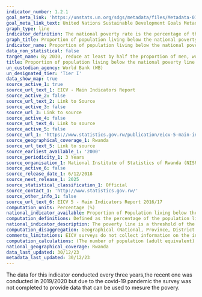 ```yaml
---
indicator_number: 1.2.1
goal_meta_link: 'https://unstats.un.org/sdgs/metadata/files/Metadata-01-02-01.pdf'
goal_meta_link_text: United Nations Sustainable Development Goals Metadata (pdf 894kB)
graph_type: line
indicator_definition: The national poverty rate is the percentage of the total population living below the national poverty line. The rural poverty rate is the percentage of the rural population living below the national poverty line (or in cases where a separate, rural poverty line is used, the rural poverty line). Urban poverty rate is the percentage of the urban population living below the national poverty line (or in cases where a separate, urban poverty line is used, the urban poverty line).  
graph_title: Proportion of population living below the national poverty line
indicator_name: Proportion of population living below the national poverty line, by sex and age
data_non_statistical: false
target_name: By 2030, reduce at least by half the proportion of men, women and children of all ages living in poverty in all its dimensions according to national definitions
title: Proportion of population living below the national poverty line
un_custodian_agency: World Bank (WB)
un_designated_tier: 'Tier I'
data_show_map: true
source_active_1: true
source_url_text_1: EICV - Main Indicators Report
source_active_2: false
source_url_text_2: Link to Source
source_active_3: false
source_url_3: Link to source
source_active_4: false
source_url_text_4: Link to source
source_active_5: false
source_url_1: 'https://www.statistics.gov.rw/publication/eicv-5-main-indicators-report-201617'
source_geographical_coverage_1: Rwanda
source_url_text_5: Link to source
source_earliest_available_1: '2000'
source_periodicity_1: 3 Years
source_organisation_1: National Institute of Statistics of Rwanda (NISR)
source_active_6: false
source_release_date_1: 6/12/2018
source_next_release_1: 2025
source_statistical_classification_1: Official
source_contact_1: 'http://www.statistics.gov.rw/'
source_other_info_1: false
source_url_text_6: EICV 5 - Main Indicators Report 2016/17
computation_units: Percentage (%)
national_indicator_available: Proportion of Population living below the National Poverty line, by sex and age
computation_definitions: Defined as the percentage of the population living below the national poverty line which is on less than 64,000 RWF per adult equivalent per year measured in 2001 prices corresponding to 118, 000 RWF in 2010.
national_indicator_description: The poverty line is a threshold of the value of total annual per capita consumption in a household below which an individual is considered poor. Aggregate household consumption is computed as the sum of expenditure on food as well as value of auto consumption, expenditure on non-food, health items, education, housing utilities, value of in-kind wages, other benefits received by the household and a measure of the use value of durable goods owned by the household. Consumption per capita is then computed as the total consumption per adult equivalent. Where adult equivalence is an aggregate indicator for household size which takes into account its age and sex composition. The poverty line is then set with reference to a minimum food consumption basket, judged to offer the required number of calories (2200 k calories per day) for a Rwandan likely to be involved in physically demanding agricultural activity, along with an allowance for non-food consumption. The non-food consumption expenditure is determined as a function of food consumption. 
computation_disaggregation: Geographical (National, Province, District Residence (Urban & Rural), Sex, Age group
comments_limitations: EICV surveys do not collect information on the intrahousehold distribution of consumption. Thus, the consumption-based standard of living measure is based on the assumption that individuals are represented in the distribution by the consumption measure of the household they belong to. This fails to take account of inequality in distribution within the household
computation_calculations: (The number of population (adult equivalent) living below the poverty line / total number of population) * 100
national_geographical_coverage: Rwanda
data_last_updated: 30/12/23
metadata_last_updated: 30/12/23
---
```

The data for this indicator conducted every three years,the recent one was conducted in 2019/2020 but due to the covid-19 pandemic the survey was not completed to provide data that can be used to mesure the povery.

